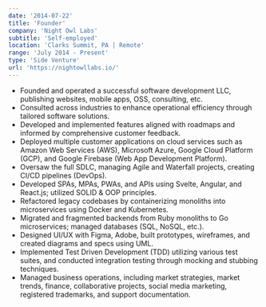 ```yaml
---
date: '2014-07-22'
title: 'Founder'
company: 'Night Owl Labs'
subtitle: 'Self-employed'
location: 'Clarks Summit, PA | Remote'
range: 'July 2014 - Present'
type: 'Side Venture'
url: 'https://nightowllabs.io/'
---
```


- Founded and operated a successful software development LLC, publishing websites, mobile apps, OSS, consulting, etc.
- Consulted across industries to enhance operational efficiency through tailored software solutions.
- Developed and implemented features aligned with roadmaps and informed by comprehensive customer feedback.
- Deployed multiple customer applications on cloud services such as Amazon Web Services (AWS), Microsoft Azure, Google Cloud Platform (GCP), and Google Firebase (Web App Development Platform).
- Oversaw the full SDLC, managing Agile and Waterfall projects, creating CI/CD pipelines (DevOps).
- Developed SPAs, MPAs, PWAs, and APIs using Svelte, Angular, and React.js; utilized SOLID & OOP principles.
- Refactored legacy codebases by containerizing monoliths into microservices using Docker and Kubernetes.
- Migrated and fragmented backends from Ruby monoliths to Go microservices; managed databases (SQL, NoSQL, etc.).
- Designed UI/UX with Figma, Adobe, built prototypes, wireframes, and created diagrams and specs using UML.
- Implemented Test Driven Development (TDD) utilizing various test suites, and conducted integration testing through mocking and stubbing techniques.
- Managed business operations, including market strategies, market trends, finance, collaborative projects, social media marketing, registered trademarks, and support documentation.
